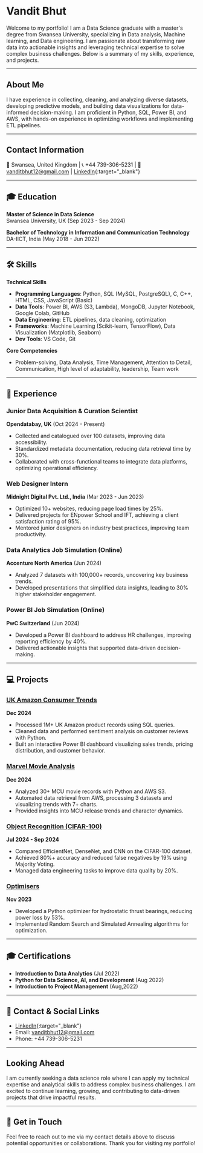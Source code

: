 # Vandit Bhut

Welcome to my portfolio! I am a Data Science graduate with a master's degree from Swansea University, specializing in Data analysis, Machine learning, and Data engineering. I am passionate about transforming raw data into actionable insights and leveraging technical expertise to solve complex business challenges. Below is a summary of my skills, experience, and projects.

---

## About Me
I have experience in collecting, cleaning, and analyzing diverse datasets, developing predictive models, and building data visualizations for data-informed decision-making. I am proficient in Python, SQL, Power BI, and AWS, with hands-on experience in optimizing workflows and implementing ETL pipelines.

---

## Contact Information
📍 Swansea, United Kingdom | 📞 +44 739-306-5231 | 📧 vanditbhut12@gmail.com | [LinkedIn](https://www.linkedin.com/in/vandit-bhut/){:target="_blank"}

---

## 🎓 Education
**Master of Science in Data Science**  
Swansea University, UK (Sep 2023 - Sep 2024)

**Bachelor of Technology in Information and Communication Technology**  
DA-IICT, India (May 2018 - Jun 2022)

---

## 🛠️ Skills
**Technical Skills**  
- **Programming Languages**: Python, SQL (MySQL, PostgreSQL), C, C++, HTML, CSS, JavaScript (Basic)  
- **Data Tools**: Power BI, AWS (S3, Lambda), MongoDB, Jupyter Notebook, Google Colab, GitHub  
- **Data Engineering**: ETL pipelines, data cleaning, optimization  
- **Frameworks**: Machine Learning (Scikit-learn, TensorFlow), Data Visualization (Matplotlib, Seaborn)  
- **Dev Tools**: VS Code, Git  

**Core Competencies**  
- Problem-solving, Data Analysis, Time Management, Attention to Detail, Communication, High level of adaptability, leadership, Team work

---

## 💼 Experience

### Junior Data Acquisition & Curation Scientist  
**Opendatabay, UK** (Oct 2024 - Present)  
- Collected and catalogued over 100 datasets, improving data accessibility.  
- Standardized metadata documentation, reducing data retrieval time by 30%.  
- Collaborated with cross-functional teams to integrate data platforms, optimizing operational efficiency.

### Web Designer Intern  
**Midnight Digital Pvt. Ltd., India** (Mar 2023 - Jun 2023)  
- Optimized 10+ websites, reducing page load times by 25%.  
- Delivered projects for ENpower School and IFT, achieving a client satisfaction rating of 95%.  
- Mentored junior designers on industry best practices, improving team productivity.

### Data Analytics Job Simulation (Online)  
**Accenture North America** (Jun 2024)  
- Analyzed 7 datasets with 100,000+ records, uncovering key business trends.  
- Developed presentations that simplified data insights, leading to 30% higher stakeholder engagement.

### Power BI Job Simulation (Online)  
**PwC Switzerland** (Jun 2024)  
- Developed a Power BI dashboard to address HR challenges, improving reporting efficiency by 40%.  
- Delivered actionable insights that supported data-driven decision-making.

---

## 💻 Projects

### [UK Amazon Consumer Trends](#)  
**Dec 2024**  
- Processed 1M+ UK Amazon product records using SQL queries.  
- Cleaned data and performed sentiment analysis on customer reviews with Python.  
- Built an interactive Power BI dashboard visualizing sales trends, pricing distribution, and customer behavior.

### [Marvel Movie Analysis](#)  
**Dec 2024**  
- Analyzed 30+ MCU movie records with Python and AWS S3.  
- Automated data retrieval from AWS, processing 3 datasets and visualizing trends with 7+ charts.  
- Provided insights into MCU release trends and character dynamics.

### [Object Recognition (CIFAR-100)](#)  
**Jul 2024 - Sep 2024**  
- Compared EfficientNet, DenseNet, and CNN on the CIFAR-100 dataset.  
- Achieved 80%+ accuracy and reduced false negatives by 19% using Majority Voting.  
- Managed data engineering tasks to improve data quality by 20%.

### [Optimisers](#)  
**Nov 2023**  
- Developed a Python optimizer for hydrostatic thrust bearings, reducing power loss by 53%.  
- Implemented Random Search and Simulated Annealing algorithms for optimization.

---

## 🎓 Certifications
- **Introduction to Data Analytics** (Jul 2022)  
- **Python for Data Science, AI, and Development** (Aug 2022)  
- **Introduction to Project Management** (Aug,2022)

---

## 🔗 Contact & Social Links
- [LinkedIn](https://www.linkedin.com/in/vandit-bhut/){:target="_blank"}
- Email: vanditbhut12@gmail.com  
- Phone: +44 739-306-5231

---

## Looking Ahead
I am currently seeking a data science role where I can apply my technical expertise and analytical skills to address complex business challenges. I am excited to continue learning, growing, and contributing to data-driven projects that drive impactful results.

---

## 🚀 Get in Touch  
Feel free to reach out to me via my contact details above to discuss potential opportunities or collaborations. Thank you for visiting my portfolio!




